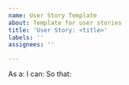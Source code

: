 ```yaml
---
name: User Story Template
about: Template for user stories
title: 'User Story: <title>'
labels: ''
assignees: ''

---
```


As a: <user>
I can: <action> 
So that: <benefit>
